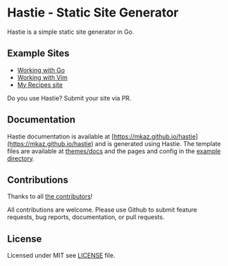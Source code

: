 
# Hastie - Static Site Generator

Hastie is a simple static site generator in Go.

## Example Sites

* [Working with Go](https://mkaz.github.io/working-with-go/)
* [Working with Vim](https://mkaz.github.io/working-with-vim/)
* [My Recipes site](http://kazmierczaks.com/)

Do you use Hastie? Submit your site via PR.

## Documentation

Hastie documentation is available at [https://mkaz.github.io/hastie](https://mkaz.github.io/hastie) and is generated using Hastie. The template files are available at [themes/docs](https://github.com/mkaz/hastie/tree/master/themes/docs) and the pages and config in the [example directory](https://github.com/mkaz/hastie/tree/master/example).


## Contributions

Thanks to all [the contributors](https://github.com/mkaz/hastie/graphs/contributors)!

All contributions are welcome. Please use Github to submit feature requests, bug reports, documentation, or pull requests.

## License

Licensed under MIT see [LICENSE](https://github.com/mkaz/hastie/blob/master/LICENSE) file.

